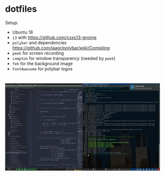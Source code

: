 # dotfiles

Setup:
- Ubuntu 18
- `i3` with https://github.com/csxr/i3-gnome
- `polybar` and dependencies https://github.com/jaagr/polybar/wiki/Compiling
- `peek` for screen recording
- `compton` for window transparency (needed by `peek`)
- `feh` for the background image
- `FontAwesome` for polybar logos

# ![screenshot](./screenshot.png)
